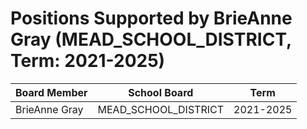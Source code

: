 # Positions Supported by BrieAnne Gray (MEAD_SCHOOL_DISTRICT, Term: 2021-2025)

| Board Member | School Board | Term |
|--------------|--------------|------|
| BrieAnne Gray | MEAD_SCHOOL_DISTRICT | 2021-2025 |

